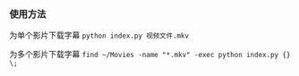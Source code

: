### 使用方法

为单个影片下载字幕
`python index.py 视频文件.mkv`

为多个影片下载字幕
`find ~/Movies -name "*.mkv" -exec python index.py {} \;`
